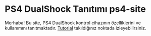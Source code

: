 # PS4 DualShock Tanıtımı ps4-site
Merhaba! Bu site, PS4 DualShock kontrol cihazının özelliklerini ve kullanımını tanıtmaktadır.
[Tutorial](https://www.youtube.com/watch?v=lAOkx2yZESY) takıldığınız noktada izleyebilirsiniz.
